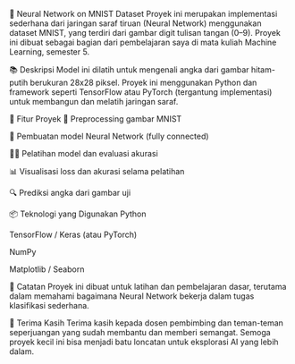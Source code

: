 🧠 Neural Network on MNIST Dataset
Proyek ini merupakan implementasi sederhana dari jaringan saraf tiruan (Neural Network) menggunakan dataset MNIST, yang terdiri dari gambar digit tulisan tangan (0–9). Proyek ini dibuat sebagai bagian dari pembelajaran saya di mata kuliah Machine Learning, semester 5.

📚 Deskripsi
Model ini dilatih untuk mengenali angka dari gambar hitam-putih berukuran 28x28 piksel. Proyek ini menggunakan Python dan framework seperti TensorFlow atau PyTorch (tergantung implementasi) untuk membangun dan melatih jaringan saraf.

🧩 Fitur Proyek
🔢 Preprocessing gambar MNIST

🧠 Pembuatan model Neural Network (fully connected)

🏋️‍♂️ Pelatihan model dan evaluasi akurasi

📊 Visualisasi loss dan akurasi selama pelatihan

🔍 Prediksi angka dari gambar uji

📦 Teknologi yang Digunakan
  Python

  TensorFlow / Keras (atau PyTorch)

  NumPy

  Matplotlib / Seaborn

📌 Catatan
Proyek ini dibuat untuk latihan dan pembelajaran dasar, terutama dalam memahami bagaimana Neural Network bekerja dalam tugas klasifikasi sederhana.

🙏 Terima Kasih
Terima kasih kepada dosen pembimbing dan teman-teman seperjuangan yang sudah membantu dan memberi semangat. Semoga proyek kecil ini bisa menjadi batu loncatan untuk eksplorasi AI yang lebih dalam.
